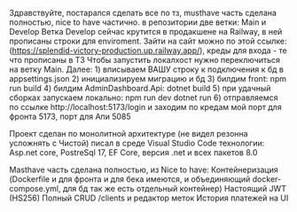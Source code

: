 Здравствуйте, постарался сделать все по тз, musthave часть сделана полностью, nice to have частично. в репозитории две ветки: Main и Develop Ветка Develop сейчас крутится в продакшене на Railway, в ней прописаны строки для enviroment. Зайти на сайт можно по этой ссылке: (https://splendid-victory-production.up.railway.app/), креды для входа - те что прописаны в ТЗ Чтобы запустить локалхост нужно переключиться на ветку Main. Далее: 1) вписываем ВАШУ строку к подключения к бд в appsettings.json 2) инициализируем миграцию и бд 3) билдим front: npm run build 4) билдим AdminDashboard.Api: dotnet build 5) при удачный сборках запускаем локально: npm run dev dotnet run 6) отправляемся по ссылке http://localhost:5173/login и заходим по кредам мой порт для фронта 5173, порт для Апи 5085

Проект сделан по монолитной архитектуре (не видел резонна усложнять с Чистой) писал в среде Visual Studio Code технологии: Asp.net core, PostreSql 17, EF Core, версия .net и всех пакетов 8.0

Masthave часть сделана полностью, из Nice to have: Контейнеризация (Dockerfile и для фронта и для бека имеются, и объединяющий docker-compose.yml, для бд так же есть отдельный контейнер) Настоящий JWT (HS256) Полный CRUD /clients и редактор меток История платежей на UI
